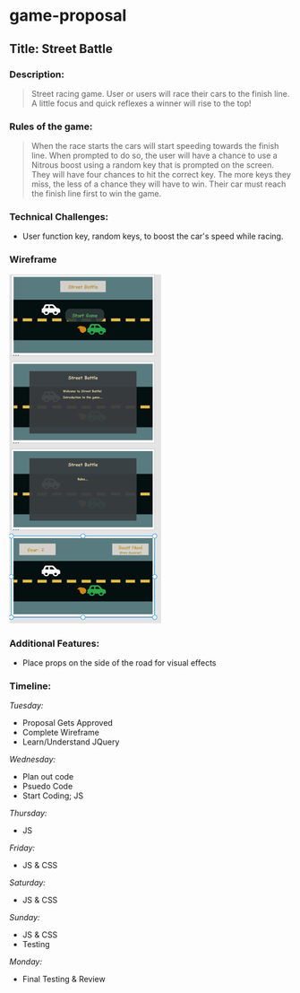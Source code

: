 # game-proposal

## **Title**: Street Battle


### **Description:** 
>Street racing game. User or users will race their cars to the finish line. A little focus and quick reflexes a winner will rise to the top!


### **Rules of the game:** 
> When the race starts the cars will start speeding towards the finish line. When prompted to do so, the user will have a chance to use a Nitrous boost using a random key that is prompted on the screen. They will have four chances to hit the correct key. The more keys they miss, the less of a chance they will have to win. Their car must reach the finish line first to win the game. 


### **Technical Challenges:** 
* User function key, random keys, to boost the car's speed while racing.

### **Wireframe**
![](./Wireframe/test.jpeg)


### **Additional Features:** 
* Place props on the side of the road for visual effects

### **Timeline:** 
_Tuesday:_
* Proposal Gets Approved
* Complete Wireframe
* Learn/Understand JQuery

_Wednesday:_ 
* Plan out code
* Psuedo Code
* Start Coding; JS

_Thursday:_ 
* JS

_Friday:_
* JS & CSS

_Saturday:_ 
* JS & CSS

_Sunday:_
* JS & CSS
* Testing

_Monday:_
* Final Testing & Review